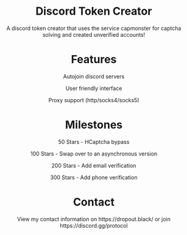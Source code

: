 <h1 align="center"> Discord Token Creator </h1>
<p align="center"> A discord token creator that uses the service capmonster for captcha solving and created unverified accounts! </p>

<h1 align="center"> Features </h1>
<p align="center"> Autojoin discord servers </p>
<p align="center"> User friendly interface </p>
<p align="center"> Proxy support (http/socks4/socks5) </p>

<h1 align="center"> Milestones </h1>
<p align="center"> 50 Stars - HCaptcha bypass </p>
<p align="center"> 100 Stars - Swap over to an asynchronous version </p>
<p align="center"> 200 Stars - Add email verification  </p>
<p align="center"> 300 Stars - Add phone verification  </p>

<h1 align="center"> Contact </h1>
<p align="center"> View my contact information on https://dropout.black/ or join https://discord.gg/protocol </p>
